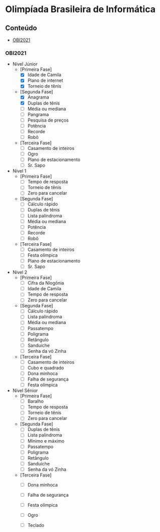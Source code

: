 # Olimpíada Brasileira de Informática 

## Conteúdo

- [OBI2021](#obi2021)

### OBI2021
- Nível Júnior
    - [Primeira Fase]
      - [x] Idade de Camila
      - [x] Plano de internet
      - [x] Torneio de tênis
    - [Segunda Fase]
      - [x] Anagrama
      - [x] Duplas de tênis
      - [ ] Média ou mediana
      - [ ] Pangrama
      - [ ] Pesquisa de preços
      - [ ] Potência
      - [ ] Recorde
      - [ ] Robô
    - [Terceira Fase]
      - [ ] Casamento de inteiros
      - [ ] Ogro
      - [ ] Plano de estacionamento
      - [ ] Sr. Sapo
- Nível 1
    - [Primeira Fase]
      - [ ] Tempo de resposta
      - [ ] Torneio de tênis
      - [ ] Zero para cancelar
    - [Segunda Fase]
      - [ ] Cálculo rápido
      - [ ] Duplas de tênis
      - [ ] Lista palíndroma
      - [ ] Média ou mediana
      - [ ] Potência
      - [ ] Recorde
      - [ ] Robô
    - [Terceira Fase]
      - [ ] Casamento de inteiros
      - [ ] Festa olímpica
      - [ ] Plano de estacionamento
      - [ ] Sr. Sapo
- Nível 2
    - [Primeira Fase]
      - [ ] Cifra da Nlogônia
      - [ ] Idade de Camila
      - [ ] Tempo de resposta
      - [ ] Zero para cancelar
    - [Segunda Fase]
      - [ ] Cálculo rápido
      - [ ] Lista palíndroma
      - [ ] Média ou mediana
      - [ ] Passatempo
      - [ ] Poligrama
      - [ ] Retângulo
      - [ ] Sanduíche
      - [ ] Senha da vó Zinha
    - [Terceira Fase]
      - [ ] Casamento de inteiros
      - [ ] Cubo e quadrado
      - [ ] Dona minhoca
      - [ ] Falha de segurança
      - [ ] Festa olímpica
- Nível Sênior
    - [Primeira Fase]
      - [ ] Baralho
      - [ ] Tempo de resposta
      - [ ] Torneio de tênis
      - [ ] Zero para cancelar
    - [Segunda Fase]
      - [ ] Duplas de tênis
      - [ ] Lista palíndroma
      - [ ] Mínimo e máximo
      - [ ] Passatempo
      - [ ] Poligrama
      - [ ] Retângulo
      - [ ] Sanduíche
      - [ ] Senha da vó Zinha
    - [Terceira Fase]
      - [ ] Dona minhoca
      - [ ] Falha de segurança
      - [ ] Festa olímpica
      - [ ] Ogro
      - [ ] Teclado   

